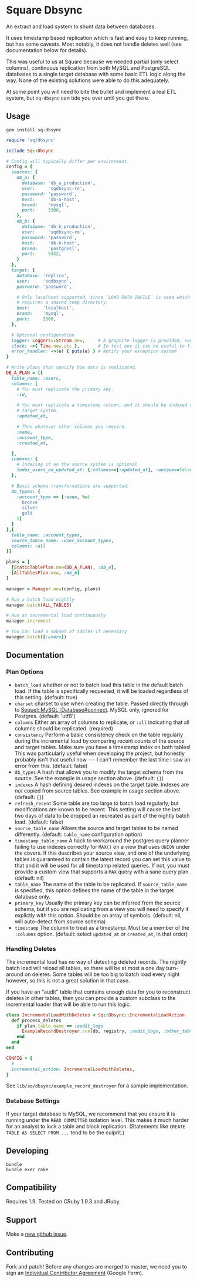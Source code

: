 Square Dbsync
=============

An extract and load system to shunt data between databases.

It uses timestamp based replication which is fast and easy to keep running,
but has some caveats. Most notably, it does not handle deletes well (see
documentation below for details).

This was useful to us at Square because we needed partial (only select
columns), continuous replication from both MySQL and PostgreSQL databases to a
single target database with some basic ETL logic along the way. None of the
existing solutions were able to do this adequately.

At some point you will need to bite the bullet and implement a real ETL system,
but `sq-dbsync` can tide you over until you get there.

Usage
-----

```
gem install sq-dbsync
```

``` Ruby
require 'sq/dbsync'

include Sq::Dbsync

# Config will typically differ per environment.
config = {
  sources: {
    db_a: {
      database: 'db_a_production',
      user:     'sqdbsync-ro',
      password: 'password',
      host:     'db-a-host',
      brand:    'mysql',
      port:     3306,
    },
    db_b: {
      database: 'db_b_production',
      user:     'sqdbsync-ro',
      password: 'password',
      host:     'db-b-host',
      brand:    'postgresl',
      port:     5432,
    }
  },
  target: {
    database: 'replica',
    user:     'sqdbsync',
    password: 'password',

    # Only localhost supported, since `LOAD DATA INFILE` is used which
    # requires a shared temp directory.
    host:     'localhost',
    brand:    'mysql',
    port:     3306,
  },

  # Optional configuration
  logger: Loggers::Stream.new,     # A graphite logger is provided, see source.
  clock: ->{ Time.now.utc },       # In test env it can be useful to fix this.
  error_handler: ->(e) { puts(e) } # Notify your exception system
}

# Write plans that specify how data is replicated.
DB_A_PLAN = [{
  table_name: :users,
  columns: [
    # You must replicate the primary key.
    :id,

    # You must replicate a timestamp column, and it should be indexed on the
    # target system.
    :updated_at,

    # Then whatever other columns you require.
    :name,
    :account_type,
    :created_at,

  ],
  indexes: {
    # Indexing it on the source system is optional
    index_users_on_updated_at: {:columns=>[:updated_at], :unique=>false},
  },

  # Basic schema transformations are supported.
  db_types: {
    :account_type => [:enum, %w(
      bronze
      silver
      gold
    )]
  }
},{
  table_name: :account_types,
  source_table_name: :user_account_types,
  columns: :all
}]

plans = [
  [StaticTablePlan.new(DB_A_PLAN), :db_a],
  [AllTablesPlan.new, :db_b]
]

manager = Manager.new(config, plans)

# Run a batch load nightly
manager.batch(ALL_TABLES)

# Run an incremental load continuously
manager.increment

# You can load a subset of tables if necessary
manager.batch([:users])
```

Documentation
-------------

### Plan Options

* `batch_load` whether or not to batch load this table in the default batch
  load. If the table is specifically requested, it will be loaded regardless of
  this setting. (default: true)
* `charset` charset to use when creating the table. Passed directly through to
  [Sequel::MySQL::Database#connect](http://sequel.rubyforge.org/rdoc-adapters/classes/Sequel/MySQL/Database.html).
  MySQL only, ignored for Postgres. (default: 'utf8')
* `columns` Either an array of columns to replicate, or `:all` indicating that
  all columns should be replicated. (required)
* `consistency` Perform a basic consistency check on the table regularly during
  the incremental load by comparing recent counts of the source and target
  tables. Make sure you have a timestamp index on both tables! This was
  particularly useful when developing the project, but honestly probably isn't
  that useful now --- I can't remember the last time I saw an error from this.
  (default: false)
* `db_types` A hash that allows you to modify the target schema from the
  source. See the example in usage section above. (default: `{}`)
* `indexes` A hash defining desired indexes on the target table. Indexes are
  *not* copied from source tables. See example in usage section above.
  (default: `{}`)
* `refresh_recent` Some table are too large to batch load regularly, but
  modifications are known to be recent. This setting will cause the last two
  days of data to be dropped an recreated as part of the nightly batch load.
  (default: false)
* `source_table_name` Allows the source and target tables to be named
  differently. (default: `table_name` configuration option)
* `timestamp_table_name` A hack to workaround the postgres query planner
  failing to use indexes correctly for `MAX()` on a view that uses `UNION`
  under the covers. If this describes your source view, and one of the
  underlying tables is guaranteed to contain the latest record you can set this
  value to that and it will be used for all timestamp related queries. If not,
  you must provide a custom view that supports a `MAX` query with a sane query
  plan. (default: nil)
* `table_name` The name of the table to be replicated. If `source_table_name`
  is specified, this option defines the name of the table in the target
  database only.
* `primary_key` Usually the primary key can be inferred from the source schema,
  but if you are replicating from a view you will need to specify it explictly
  with this option. Should be an array of symbols. (default: nil, will
  auto-detect from source schema)
* `timestamp` The column to treat as a timestamp. Must be a member of the
  `:columns` option. (default: select `updated_at` or `created_at`, in that
  order)

### Handling Deletes

The incremental load has no way of detecting deleted records. The nightly batch
load will reload all tables, so there will be at most a one day turn-around on
deletes. Some tables will be too big to batch load every night however, so this
is not a great solution in that case.

If you have an "audit" table that contains enough data for you to reconstruct
deletes in other tables, then you can provide a custom subclass to the
incremental loader that will be able to run this logic.

``` ruby
class IncrementalLoadWithDeletes < Sq::Dbsync::IncrementalLoadAction
  def process_deletes
    if plan.table_name == :audit_logs
      ExampleRecordDestroyer.run(db, registry, :audit_logs, :other_table)
    end
  end
end

CONFIG = {
  # ...
  incremental_action: IncrementalLoadWithDeletes,
}
```

See `lib/sq/dbsync/example_record_destroyer` for a sample implementation.

### Database Settings

If your target database is MySQL, we recommend that you ensure it is running
under the `READ COMMITTED` isolation level. This makes it much harder for an
analyst to lock a table and block replication. (Statements like `CREATE TABLE
AS SELECT FROM ...` tend to be the culprit.)

Developing
----------

    bundle
    bundle exec rake

Compatibility
-------------

Requires 1.9. Tested on CRuby 1.9.3 and JRuby.

## Support

Make a [new github issue](https://github.com/square/sq-dbsync/issues/new).

## Contributing

Fork and patch! Before any changes are merged to master, we need you to sign an
[Individual Contributor
Agreement](https://spreadsheets.google.com/a/squareup.com/spreadsheet/viewform?formkey=dDViT2xzUHAwRkI3X3k5Z0lQM091OGc6MQ&ndplr=1)
(Google Form).
